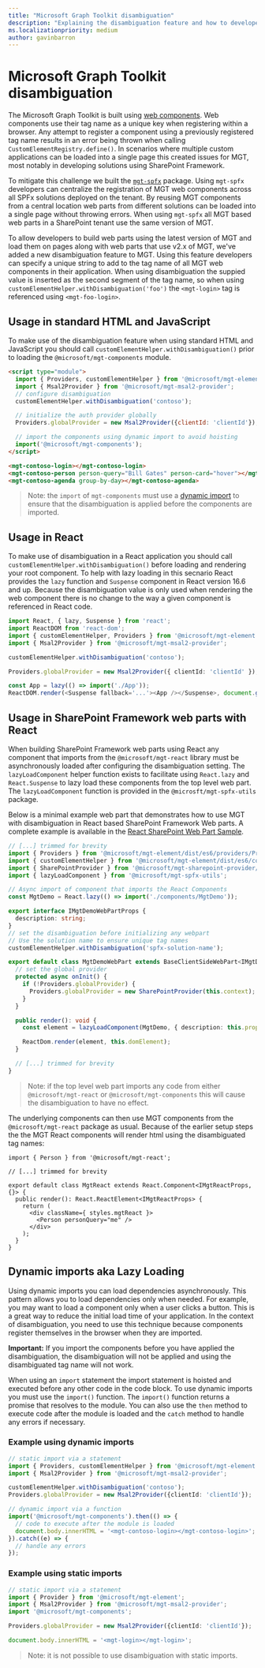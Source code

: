 ```yaml
---
title: "Microsoft Graph Toolkit disambiguation"
description: "Explaining the disambiguation feature and how to developers can use it"
ms.localizationpriority: medium
author: gavinbarron
---
```


# Microsoft Graph Toolkit disambiguation

The Microsoft Graph Toolkit is built using [web components](https://developer.mozilla.org/en-US/docs/Web/Web_Components). Web components use their tag name as a unique key when registering within a browser. Any attempt to register a component using a previously registered tag name results in an error being thrown when calling `CustomElementRegistry.define()`. In scenarios where multiple custom applications can be loaded into a single page this created issues for MGT, most notably in developing solutions using SharePoint Framework.

To mitigate this challenge we built the [`mgt-spfx`](https://github.com/microsoftgraph/microsoft-graph-toolkit/tree/main/packages/mgt-spfx) package. Using `mgt-spfx` developers can centralize the registration of MGT web components across all SPFx solutions deployed on the tenant. By reusing MGT components from a central location web parts from different solutions can be loaded into a single page without throwing errors. When using `mgt-spfx` all MGT based web parts in a SharePoint tenant use the same version of MGT.

To allow developers to build web parts using the latest version of MGT and load them on pages along with web parts that use v2.x of MGT, we've added a new disambiguation feature to MGT. Using this feature developers can specify a unique string to add to the tag name of all MGT web components in their application. When using disambiguation the suppied value is inserted as the second segment of the tag name, so when using `customElementHelper.withDisambiguation('foo')` the `<mgt-login>` tag is referenced using `<mgt-foo-login>`.

## Usage in standard HTML and JavaScript

To make use of the disambiguation feature when using standard HTML and JavaScript you should call `customElementHelper.withDisambiguation()` prior to loading the `@microsoft/mgt-components` module.

```html
<script type="module">
  import { Providers, customElementHelper } from '@microsoft/mgt-element';
  import { Msal2Provider } from '@microsoft/mgt-msal2-provider';
  // configure disambiguation
  customElementHelper.withDisambiguation('contoso');

  // initialize the auth provider globally
  Providers.globalProvider = new Msal2Provider({clientId: 'clientId'});

  // import the components using dynamic import to avoid hoisting
  import('@microsoft/mgt-components');
</script>

<mgt-contoso-login></mgt-contoso-login>
<mgt-contoso-person person-query="Bill Gates" person-card="hover"></mgt-contoso-person>
<mgt-contoso-agenda group-by-day></mgt-contoso-agenda>
```

> Note: the `import` of `mgt-components` must use a [dynamic import](#dynamic-imports-aka-lazy-loading) to ensure that the disambiguation is applied before the components are imported.
## Usage in React

To make use of disambiguation in a React application you should call `customElementHelper.withDisambiguation()` before loading and rendering your root component. To help with lazy loading in this secnario React provides the `lazy` function and `Suspense` component in React version 16.6 and up. Because the disambiguation value is only used when rendering the web component there is no change to the way a given component is referenced in React code.

```TypeScript
import React, { lazy, Suspense } from 'react';
import ReactDOM from 'react-dom';
import { customElementHelper, Providers } from '@microsoft/mgt-element';
import { Msal2Provider } from '@microsoft/mgt-msal2-provider';

customElementHelper.withDisambiguation('contoso');

Providers.globalProvider = new Msal2Provider({ clientId: 'clientId' });

const App = lazy(() => import('./App'));
ReactDOM.render(<Suspense fallback='...'><App /></Suspense>, document.getElementById('root'));
```

## Usage in SharePoint Framework web parts with React

When building SharePoint Framework web parts using React any component that imports from the `@microsoft/mgt-react` library must be asynchronously loaded after configuring the disambiguation setting. The `lazyLoadComponent` helper function exists to facilitate using `React.lazy` and `React.Suspense` to lazy load these components from the top level web part. The `lazyLoadComponent` function is provided in the `@microsft/mgt-spfx-utils` package.

Below is a minimal example web part that demonstrates how to use MGT with disambiguation in React based SharePoint Framework Web parts. A complete example is available in the [React SharePoint Web Part Sample](https://github.com/microsoftgraph/microsoft-graph-toolkit/blob/main/samples/sp-webpart/src/webparts/mgtDemo/MgtDemoWebPart.ts).

```ts
// [...] trimmed for brevity
import { Providers } from '@microsoft/mgt-element/dist/es6/providers/Providers';
import { customElementHelper } from '@microsoft/mgt-element/dist/es6/components/customElementHelper';
import { SharePointProvider } from '@microsoft/mgt-sharepoint-provider/dist/es6/SharePointProvider';
import { lazyLoadComponent } from '@microsoft/mgt-spfx-utils';

// Async import of component that imports the React Components
const MgtDemo = React.lazy(() => import('./components/MgtDemo'));

export interface IMgtDemoWebPartProps {
  description: string;
}
// set the disambiguation before initializing any webpart
// Use the solution name to ensure unique tag names
customElementHelper.withDisambiguation('spfx-solution-name');

export default class MgtDemoWebPart extends BaseClientSideWebPart<IMgtDemoWebPartProps> {
  // set the global provider
  protected async onInit() {
    if (!Providers.globalProvider) {
      Providers.globalProvider = new SharePointProvider(this.context);
    }
  }

  public render(): void {
    const element = lazyLoadComponent(MgtDemo, { description: this.properties.description });

    ReactDom.render(element, this.domElement);
  }

  // [...] trimmed for brevity
}
```

> Note: if the top level web part imports any code from either `@microsoft/mgt-react` or `@microsoft/mgt-components` this will cause the disambiguation to have no effect.

The underlying components can then use MGT components from the `@microsoft/mgt-react` package as usual. Because of the earlier setup steps the the MGT React components will render html using the disambiguated tag names:

```tsx
import { Person } from '@microsoft/mgt-react';

// [...] trimmed for brevity

export default class MgtReact extends React.Component<IMgtReactProps, {}> {
  public render(): React.ReactElement<IMgtReactProps> {
    return (
      <div className={ styles.mgtReact }>
        <Person personQuery="me" />
      </div>
    );
  }
}
```

## Dynamic imports aka Lazy Loading

Using dynamic imports you can load dependencies asynchronously. This pattern allows you to load dependencies only when needed. For example, you may want to load a component only when a user clicks a button. This is a great way to reduce the initial load time of your application. In the context of disambiguation, you need to use this technique because components register themselves in the browser when they are imported.

**Important:** If you import the components before you have applied the disambiguation, the disambiguation will not be applied and using the disambiguated tag name will not work.

When using an `import` statement the import statement is hoisted and executed before any other code in the code block. To use dynamic imports you must use the `import()` function. The `import()` function returns a promise that resolves to the module. You can also use the `then` method to execute code after the module is loaded and the `catch` method to handle any errors if necessary.

### Example using dynamic imports

```typescript
// static import via a statement
import { Providers, customElementHelper } from '@microsoft/mgt-element';
import { Msal2Provider } from '@microsoft/mgt-msal2-provider';

customElementHelper.withDisambiguation('contoso');
Providers.globalProvider = new Msal2Provider({clientId: 'clientId'});

// dynamic import via a function
import('@microsoft/mgt-components').then(() => {
  // code to execute after the module is loaded
  document.body.innerHTML = '<mgt-contoso-login></mgt-contoso-login>';
}).catch((e) => {
  // handle any errors
});
```

### Example using static imports

```typescript
// static import via a statement
import { Provider } from '@microsoft/mgt-element';
import { Msal2Provider } from '@microsoft/mgt-msal2-provider';
import '@microsoft/mgt-components';

Providers.globalProvider = new Msal2Provider({clientId: 'clientId'});

document.body.innerHTML = '<mgt-login></mgt-login>';
```

> Note: it is not possible to use disambiguation with static imports.
